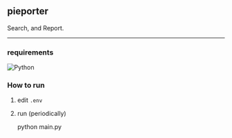 ## pieporter

Search, and Report.

---

### requirements

![Python](https://img.shields.io/badge/python-3670A0?style=for-the-badge&logo=python&logoColor=ffdd54)

### How to run

1. edit ``.env``

2. run (periodically)


    python main.py
